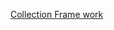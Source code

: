 [Collection Frame work](https://docs.oracle.com/en/java/javase/16/docs/api/java.base/java/util/package-summary.html#CollectionsFramework)
